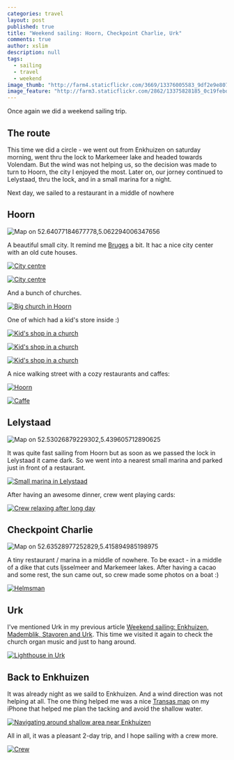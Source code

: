 ```yaml
---
categories: travel
layout: post
published: true
title: "Weekend sailing: Hoorn, Checkpoint Charlie, Urk"
comments: true
author: xslim
description: null
tags: 
  - sailing
  - travel
  - weekend
image_thumb: "http://farm4.staticflickr.com/3669/13376005583_9df2e9e807_s.jpg"
image_feature: "http://farm3.staticflickr.com/2862/13375828185_0c19febd1f_o.jpg"
---
```


Once again we did a weekend sailing trip. 

## The route
This time we did a circle - we went out from Enkhuizen on saturday morning, went thru the lock to Markemeer lake and headed towards Volendam. But the wind was not helping us, so the decision was made to turn to Hoorn, the city I enjoyed the most. Later on, our jorney continued to Lelystaad, thru the lock, and in a small marina for a night. 

Next day, we sailed to a restaurant in a middle of nowhere

## Hoorn
![Map on 52.64077184677778,5.062294006347656](http://api.tiles.mapbox.com/v3/xslim.hgm2p8g2/5.062294006347656,52.64077184677778,12/640x200.png)

[<i class="fa fa-foursquare"></i>](https://foursquare.com/v/koepelkerk-hoorn/4da98c0a0437dccbd7ed1952)
A beautiful small city. It remind me [Bruges](http://restlesspoint.com/travel/bruges/) a bit. It hac a nice city center with an old cute houses.

<!-- http://www.flickr.com/photos/xslim/13375975893 -->
[![City centre](http://farm3.staticflickr.com/2855/13375975893_a1fc294043_z.jpg)](http://farm3.staticflickr.com/2855/13375975893_a1fc294043_b.jpg)

<!-- http://www.flickr.com/photos/xslim/13375832405 -->
[![City centre](http://farm4.staticflickr.com/3753/13375832405_f56b58b967.jpg)](http://farm4.staticflickr.com/3753/13375832405_f56b58b967_b.jpg)

And a bunch of churches.

<!-- http://www.flickr.com/photos/xslim/13375967323 -->
[![Big church in Hoorn](http://farm3.staticflickr.com/2861/13375967323_7b319de5cc_z.jpg)](http://farm3.staticflickr.com/2861/13375967323_7b319de5cc_b.jpg)

One of which had a kid's store inside :)

<!-- http://www.flickr.com/photos/xslim/13375971943 -->
[![Kid's shop in a church](http://farm4.staticflickr.com/3671/13375971943_edcd4f05e4_z.jpg)](http://farm4.staticflickr.com/3671/13375971943_edcd4f05e4_b.jpg)

<!-- http://www.flickr.com/photos/xslim/13376191324 -->
[![Kid's shop in a church](http://farm4.staticflickr.com/3806/13376191324_04b39c3dc6_z.jpg)](http://farm4.staticflickr.com/3806/13376191324_04b39c3dc6_b.jpg)

<!-- http://www.flickr.com/photos/xslim/13375822775 -->
[![Kid's shop in a church](http://farm3.staticflickr.com/2867/13375822775_1e22d62817.jpg)](http://farm3.staticflickr.com/2867/13375822775_1e22d62817_b.jpg)

A nice walking street with a cozy restaurants and caffes:

<!-- http://www.flickr.com/photos/xslim/13375831395 -->
[![Hoorn](http://farm3.staticflickr.com/2853/13375831395_0d5b9b85b4_z.jpg)](http://farm3.staticflickr.com/2853/13375831395_0d5b9b85b4_b.jpg)

<!-- http://www.flickr.com/photos/xslim/13375827065 -->
[![Caffe](http://farm4.staticflickr.com/3771/13375827065_b86a4548a5_z.jpg)](http://farm4.staticflickr.com/3771/13375827065_b86a4548a5_b.jpg)


## Lelystaad
![Map on 52.53026879229302,5.439605712890625](http://api.tiles.mapbox.com/v3/xslim.hgm2p8g2/5.439605712890625,52.53026879229302,11/640x200.png)

It was quite fast sailing from Hoorn but as soon as we passed the lock in Lelystaad it came dark. So we went into a nearest small marina and parked just in front of a restaurant. 
<!-- http://www.flickr.com/photos/xslim/13376221804 -->
[![Small marina in Lelystaad](http://farm8.staticflickr.com/7045/13376221804_c0737f4da4_z.jpg)](http://farm8.staticflickr.com/7045/13376221804_c0737f4da4_b.jpg)

After having an awesome dinner, crew went playing cards:

<!-- http://www.flickr.com/photos/xslim/13375979793 -->
[![Crew relaxing after long day](http://farm3.staticflickr.com/2832/13375979793_3a7ea77c55_z.jpg)](http://farm3.staticflickr.com/2832/13375979793_3a7ea77c55_b.jpg)

## Checkpoint Charlie 
![Map on 52.63528977252829,5.415894985198975](http://api.tiles.mapbox.com/v3/xslim.hgm2p8g2/5.415894985198975,52.63528977252829,15/640x200.png)

[<i class="fa fa-foursquare"></i>](https://foursquare.com/v/checkpoint-charlie/4c46afbac047be9a714e2e79) A tiny restaurant / marina in a middle of nowhere. To be exact - in a middle of a dike that cuts Ijsselmeer and Markemeer lakes. After having a cacao and some rest, the sun came out, so crew made some photos on a boat :)

<!-- http://www.flickr.com/photos/xslim/13375857715 -->
[![Helmsman](http://farm4.staticflickr.com/3817/13375857715_120df888c2_z.jpg)](http://farm4.staticflickr.com/3817/13375857715_120df888c2_b.jpg)

## Urk
I've mentioned Urk in my previous article [Weekend sailing: Enkhuizen, Mademblik, Stavoren and Urk](http://restlesspoint.com/travel/weekend-sailing-enkhuizen-mademblik-stavoren-and-urk/). This time we visited it again to check the church organ music and just to hang around.

<!-- http://www.flickr.com/photos/xslim/13376005583 -->
[![Lighthouse in Urk](http://farm4.staticflickr.com/3669/13376005583_9df2e9e807.jpg)](http://farm4.staticflickr.com/3669/13376005583_9df2e9e807_b.jpg)


## Back to Enkhuizen

It was already night as we saild to Enkhuizen. And a wind direction was not helping at all. The one thing helped me was a nice [Transas map](http://isailor.us) on my iPhone that helped me plan the tacking and avoid the shallow water.

<!-- http://www.flickr.com/photos/xslim/13376227794 -->
[![Navigating around shallow area near Enkhuizen](http://farm4.staticflickr.com/3831/13376227794_711d67dab6_m.jpg)](http://farm4.staticflickr.com/3831/13376227794_711d67dab6_b.jpg)

All in all, it was a pleasant 2-day trip, and I hope sailing with a crew more.

<!-- http://www.flickr.com/photos/xslim/13376223294 -->
[![Crew](http://farm4.staticflickr.com/3735/13376223294_ff5139cf3d_z.jpg)](http://farm4.staticflickr.com/3735/13376223294_ff5139cf3d_b.jpg)
